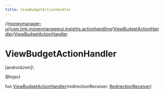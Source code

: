 ```yaml
---
title: ViewBudgetActionHandler
---
```

//[moneymanager-ui](../../../index.html)/[com.tink.moneymanagerui.insights.actionhandling](../index.html)/[ViewBudgetActionHandler](index.html)/[ViewBudgetActionHandler](-view-budget-action-handler.html)



# ViewBudgetActionHandler



[androidJvm]\




@Inject



fun [ViewBudgetActionHandler](-view-budget-action-handler.html)(redirectionReceiver: [RedirectionReceiver](../../se.tink.android.redirection/-redirection-receiver/index.html))




